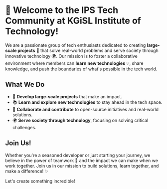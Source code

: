 # 👋 Welcome to the IPS Tech Community at KGiSL Institute of Technology!

We are a passionate group of tech enthusiasts dedicated to creating **large-scale projects** 🚀 that solve real-world problems and serve society through innovative technology 🌍. Our mission is to foster a collaborative environment where members can **learn new technologies** 💡, share knowledge, and push the boundaries of what's possible in the tech world.

## What We Do
- 🌟 **Develop large-scale projects** that make an impact.
- 📚 **Learn and explore new technologies** to stay ahead in the tech space.
- 🤝 **Collaborate and contribute** to open-source initiatives and real-world solutions.
- 🌍 **Serve society through technology**, focusing on solving critical challenges.

## Join Us!
Whether you're a seasoned developer or just starting your journey, we believe in the power of teamwork 🤝 and the impact we can make when we work together. Join us in our mission to build solutions, learn together, and make a difference! ✨

Let's create something incredible!
